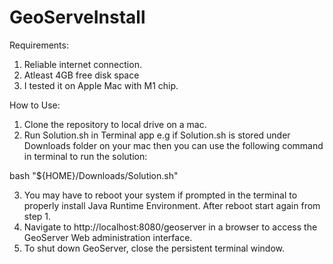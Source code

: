 # GeoServeInstall

Requirements:
1. Reliable internet connection.
2. Atleast 4GB free disk space
3. I tested it on Apple Mac with M1 chip.

How to Use:
1. Clone the repository to local drive on a mac.
2. Run Solution.sh in Terminal app e.g if Solution.sh is stored under Downloads folder on your mac then you can use the following command in terminal to run the solution:

bash "${HOME}/Downloads/Solution.sh"

3. You may have to reboot your system if prompted in the terminal to properly install Java Runtime Environment. After reboot start again from step 1.
4. Navigate to http://localhost:8080/geoserver in a browser to access the GeoServer Web administration interface.
5. To shut down GeoServer, close the persistent terminal window.
